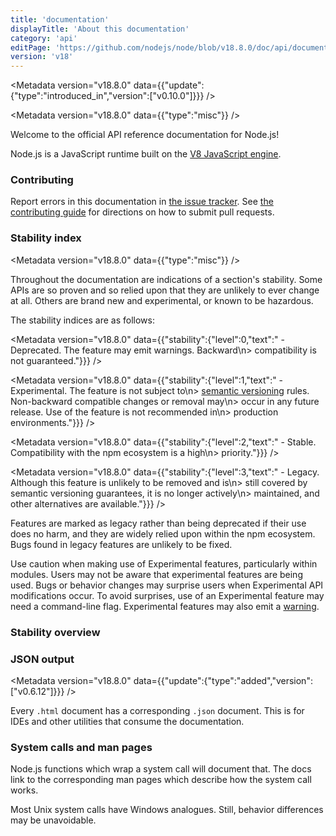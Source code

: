 ```yaml
---
title: 'documentation'
displayTitle: 'About this documentation'
category: 'api'
editPage: 'https://github.com/nodejs/node/blob/v18.8.0/doc/api/documentation.md'
version: 'v18'
---
```


<Metadata version="v18.8.0" data={{"update":{"type":"introduced_in","version":["v0.10.0"]}}} />

<Metadata version="v18.8.0" data={{"type":"misc"}} />

Welcome to the official API reference documentation for Node.js!

Node.js is a JavaScript runtime built on the [V8 JavaScript engine][].

### Contributing

Report errors in this documentation in [the issue tracker][]. See
[the contributing guide][] for directions on how to submit pull requests.

### Stability index

<Metadata version="v18.8.0" data={{"type":"misc"}} />

Throughout the documentation are indications of a section's stability. Some APIs
are so proven and so relied upon that they are unlikely to ever change at all.
Others are brand new and experimental, or known to be hazardous.

The stability indices are as follows:

<Metadata version="v18.8.0" data={{"stability":{"level":0,"text":" - Deprecated. The feature may emit warnings. Backward\n> compatibility is not guaranteed."}}} />



<Metadata version="v18.8.0" data={{"stability":{"level":1,"text":" - Experimental. The feature is not subject to\n> [semantic versioning][] rules. Non-backward compatible changes or removal may\n> occur in any future release. Use of the feature is not recommended in\n> production environments."}}} />



<Metadata version="v18.8.0" data={{"stability":{"level":2,"text":" - Stable. Compatibility with the npm ecosystem is a high\n> priority."}}} />



<Metadata version="v18.8.0" data={{"stability":{"level":3,"text":" - Legacy. Although this feature is unlikely to be removed and is\n> still covered by semantic versioning guarantees, it is no longer actively\n> maintained, and other alternatives are available."}}} />

Features are marked as legacy rather than being deprecated if their use does no
harm, and they are widely relied upon within the npm ecosystem. Bugs found in
legacy features are unlikely to be fixed.

Use caution when making use of Experimental features, particularly within
modules. Users may not be aware that experimental features are being used.
Bugs or behavior changes may surprise users when Experimental API
modifications occur. To avoid surprises, use of an Experimental feature may need
a command-line flag. Experimental features may also emit a [warning][].

### Stability overview





### JSON output

<Metadata version="v18.8.0" data={{"update":{"type":"added","version":["v0.6.12"]}}} />

Every `.html` document has a corresponding `.json` document. This is for IDEs
and other utilities that consume the documentation.

### System calls and man pages

Node.js functions which wrap a system call will document that. The docs link
to the corresponding man pages which describe how the system call works.

Most Unix system calls have Windows analogues. Still, behavior differences may
be unavoidable.

[V8 JavaScript engine]: https://v8.dev/
[semantic versioning]: https://semver.org/
[the contributing guide]: https://github.com/nodejs/node/blob/HEAD/CONTRIBUTING.md
[the issue tracker]: https://github.com/nodejs/node/issues/new
[warning]: (/api/process#event-warning)
